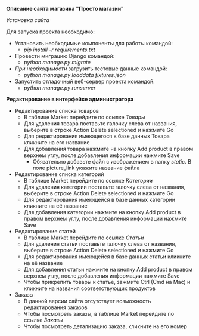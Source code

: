 **Описание сайта магазина "Просто магазин"**

*Установка сайта*

Для запуска проекта необходимо:
- Установить необходимые компоненты для работы командой: 
    * _pip install -r requirements.txt_
- Провести миграцию Django командой:
    * _python manage.py migrate_
- _При необходимости_ загрузить тестовые данные командой:
    * _python manage.py loaddata fixtures.json_
- Запустить отладочный веб-сервер проекта командой:
    * _python manage.py runserver_

**Редактирование в интерфейсе администратора**

- Редактирование списка товаров
    * В таблице Market перейдите по ссылке _Товары_
    * Для удаления товара поставьте галочку слева от названия, выберите в строке Action Delete selectioned и нажмите Go
    * Для редактирования имеющегося в базе данных Товара кликните на его название
    * Для добавления товара нажмите на кнопку Add product в правом верхнем углу, после добавления информации нажмите Save
        * Обязательно добавьте файл с изображением в папку _static_. В поле picture_link укажите название файла
- Редактирование списка категорий
    * В таблице Market перейдите по ссылке _Категории_
    * Для удаления категории поставьте галочку слева от названия, выберите в строке Action Delete selectioned и нажмите Go
    * Для редактирования имеющейся в базе данных категории кликните на её название
    * Для добавления категории нажмите на кнопку Add product в правом верхнем углу, после добавления информации нажмите Save
- Редактирование статей
    * В таблице Market перейдите по ссылке _Статьи_
    * Для удаления статьи поставьте галочку слева от названия, выберите в строке Action Delete selectioned и нажмите Go
    * Для редактирования имеющейся в базе данных статьи кликните на её название
    * Для добавления статьи нажмите на кнопку Add product в правом верхнем углу, после добавления информации нажмите Save
    * Чтобы прикрепить товары к статье, зажмите Ctrl (Cmd на Mac) и кликните на названия соответствующих продуктов
- Заказы
    * В данной версии сайта отсутствует возможность редактирования заказов
    * Чтобы посмотреть заказы, в таблице Market перейдите по ссылке _Заказы_
    * Чтобы посмотреть детализацию заказа, кликните на его номер
